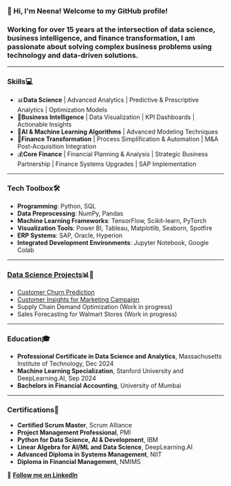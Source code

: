 ### 👋 Hi, I'm Neena! Welcome to my GitHub profile!

### Working for over 15 years at the intersection of data science, business intelligence, and finance transformation, I am passionate about solving complex business problems using technology and data-driven solutions.
---
### **Skills**💻
- 📊**Data Science** | Advanced Analytics | Predictive & Prescriptive Analytics | Optimization Models
- 🎨**Business Intelligence** | Data Visualization | KPI Dashboards | Actionable Insights
- 🤖**AI & Machine Learning Algorithms** | Advanced Modeling Techniques
- 🔄**Finance Transformation** | Process Simplification & Automation | M&A Post-Acquisition Integration
- 💰**Core Finance** | Financial Planning & Analysis | Strategic Business Partnership | Finance Systems Upgrades | SAP Implementation
---
### **Tech Toolbox**🛠️
- **Programming**: Python, SQL  
- **Data Preprocessing**: NumPy, Pandas  
- **Machine Learning Frameworks**: TensorFlow, Scikit-learn, PyTorch  
- **Visualization Tools**: Power BI, Tableau, Matplotlib, Seaborn, Spotfire  
- **ERP Systems**: SAP, Oracle, Hyperion  
- **Integrated Development Environments**: Jupyter Notebook, Google Colab  
---
### [Data Science Projects](https://github.com/neenasinghal/Data-Science-Portfolio)📊🤖
- [Customer Churn Prediction](https://github.com/neenasinghal/Data-Science-Portfolio/blob/main/Customer%20Churn%20Prediction/Customer%20Churn%20Prediction.ipynb)  
- [Customer Insights for Marketing Campaign](https://github.com/neenasinghal/Data-Science-Portfolio/blob/main/Customer%20Churn%20Prediction/Customer%20Churn%20Prediction.ipynb)
- Supply Chain Demand Optimization (Work in progress)
- Sales Forecasting for Walmart Stores (Work in progress)
---
### **Education**🎓
- **Professional Certificate in Data Science and Analytics**, Massachusetts Institute of Technology, Dec 2024
- **Machine Learning Specialization**, Stanford University and DeepLearning.AI, Sep 2024
- **Bachelors in Financial Accounting**, University of Mumbai
---
### **Certifications**📜
- **Certified Scrum Master**, Scrum Alliance
- **Project Management Professional**, PMI
- **Python for Data Science, AI & Development**, IBM
- **Linear Algebra for AI/ML and Data Science**, DeepLearning.AI
- **Advanced Diploma in Systems Management**, NIIT
- **Diploma in Financial Management**, NMIMS

🌟 **[Follow me on LinkedIn](www.linkedin.com/comm/mynetwork/discovery-see-all?usecase=PEOPLE_FOLLOWS&followMember=neenasinghal)**

